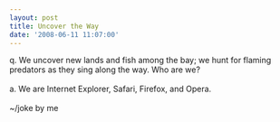 ```yaml
---
layout: post
title: Uncover the Way
date: '2008-06-11 11:07:00'
---
```


q. We uncover new lands and fish among the bay; we hunt for flaming predators as they sing along the way. Who are we? <br><br>a. We are Internet Explorer, Safari, Firefox, and Opera.<br><br>~/joke by me